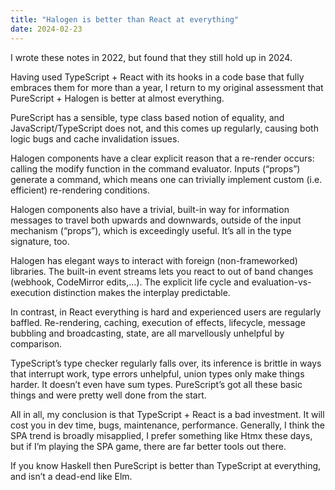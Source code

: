 ```yaml
---
title: "Halogen is better than React at everything"
date: 2024-02-23
---
```


I wrote these notes in 2022, but found that they still hold up in 2024.

Having used TypeScript + React with its hooks in a code base that fully embraces them for more than a year, I return to my original assessment that PureScript + Halogen is better at almost everything.

PureScript has a sensible, type class based notion of equality, and JavaScript/TypeScript does not, and this comes up regularly, causing both logic bugs and cache invalidation issues.

Halogen components have a clear explicit reason that  a re-render occurs: calling the modify function in the command evaluator. Inputs (“props”) generate a command, which means one can trivially implement custom (i.e. efficient) re-rendering conditions.

Halogen components also have a trivial, built-in way for information messages to travel both upwards and downwards, outside of the input mechanism (“props”), which is exceedingly useful. It’s all in the type signature, too.

Halogen has elegant ways to interact with foreign (non-frameworked) libraries. The built-in event streams lets you react to out of band changes (webhook, CodeMirror edits,…). The explicit life cycle and evaluation-vs-execution distinction makes the interplay predictable.

In contrast, in React everything is hard and experienced users are regularly baffled. Re-rendering, caching, execution of effects, lifecycle, message bubbling and broadcasting, state, are all marvellously unhelpful by comparison.

TypeScript’s type checker regularly falls over, its inference is brittle in ways that interrupt work, type errors unhelpful, union types only make things harder. It doesn’t even have sum types. PureScript’s got all these basic things and were pretty well done from the start.

All in all, my conclusion is that TypeScript + React is a bad investment. It will cost you in dev time, bugs, maintenance, performance. Generally, I think the SPA trend is broadly misapplied, I prefer something like Htmx these days, but if I’m playing the SPA game, there are far better tools out there.

If you know Haskell then PureScript is better than TypeScript at everything, and isn’t a dead-end like Elm.
